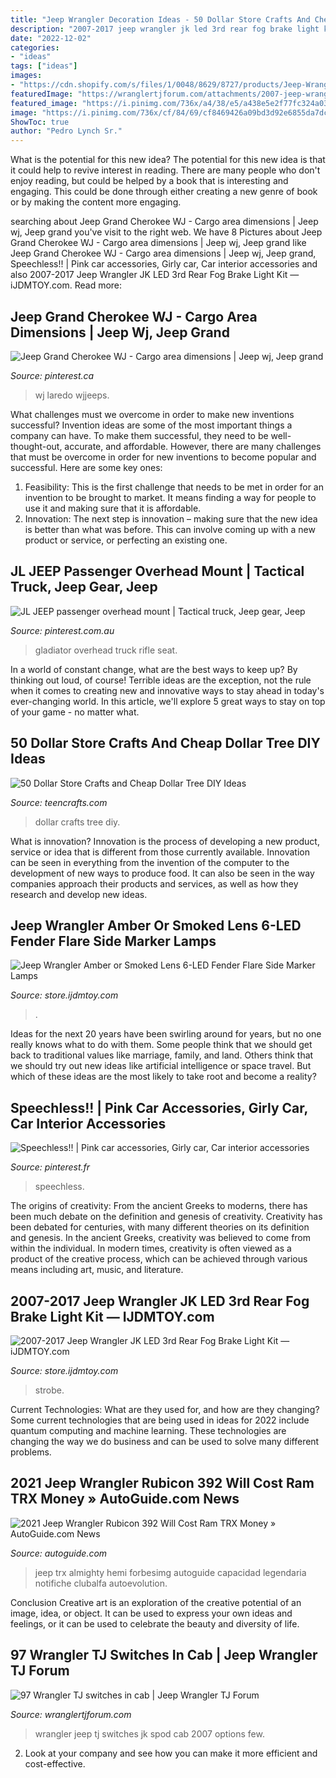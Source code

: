 ```yaml
---
title: "Jeep Wrangler Decoration Ideas - 50 Dollar Store Crafts And Cheap Dollar Tree Diy Ideas"
description: "2007-2017 jeep wrangler jk led 3rd rear fog brake light kit — ijdmtoy.com"
date: "2022-12-02"
categories:
- "ideas"
tags: ["ideas"]
images:
- "https://cdn.shopify.com/s/files/1/0048/8629/8727/products/Jeep-Wrangler-LED-Third-Brake-Light-01_1400x1400.jpg?v=1591225935"
featuredImage: "https://wranglertjforum.com/attachments/2007-jeep-wrangler-jk-spod-installation-009-hr-jpg.9174/"
featured_image: "https://i.pinimg.com/736x/a4/38/e5/a438e5e2f77fc324a03039fd8a488673.jpg"
image: "https://i.pinimg.com/736x/cf/84/69/cf8469426a09bd3d92e6855da7dc5ddc--pink-cars-beautiful.jpg"
ShowToc: true
author: "Pedro Lynch Sr."
---
```



What is the potential for this new idea?
The potential for this new idea is that it could help to revive interest in reading. There are many people who don't enjoy reading, but could be helped by a book that is interesting and engaging. This could be done through either creating a new genre of book or by making the content more engaging.

	

		
searching about Jeep Grand Cherokee WJ - Cargo area dimensions | Jeep wj, Jeep grand you've visit to the right web. We have 8 Pictures about Jeep Grand Cherokee WJ - Cargo area dimensions | Jeep wj, Jeep grand like Jeep Grand Cherokee WJ - Cargo area dimensions | Jeep wj, Jeep grand, Speechless!! | Pink car accessories, Girly car, Car interior accessories and also 2007-2017 Jeep Wrangler JK LED 3rd Rear Fog Brake Light Kit — iJDMTOY.com. Read more:
		
    
## Jeep Grand Cherokee WJ - Cargo Area Dimensions | Jeep Wj, Jeep Grand

<img loading=lazy src="https://i.pinimg.com/736x/f7/d5/ba/f7d5ba1bc7544e5ec17f6b40c4bc1aed.jpg" onerror="this.onerror=null;this.src='https://tse3.mm.bing.net/th?id=OIP.M87_4g_kbIV92CxzuakJnQAAAA&amp;pid=15.1';" alt="Jeep Grand Cherokee WJ - Cargo area dimensions | Jeep wj, Jeep grand">

_Source: pinterest.ca_

>wj laredo wjjeeps. 

	

What challenges must we overcome in order to make new inventions successful?
Invention ideas are some of the most important things a company can have. To make them successful, they need to be well-thought-out, accurate, and affordable. However, there are many challenges that must be overcome in order for new inventions to become popular and successful. Here are some key ones:
1. Feasibility: This is the first challenge that needs to be met in order for an invention to be brought to market. It means finding a way for people to use it and making sure that it is affordable.
2. Innovation: The next step is innovation – making sure that the new idea is better than what was before. This can involve coming up with a new product or service, or perfecting an existing one. 
    
## JL JEEP Passenger Overhead Mount | Tactical Truck, Jeep Gear, Jeep

<img loading=lazy src="https://i.pinimg.com/736x/a4/38/e5/a438e5e2f77fc324a03039fd8a488673.jpg" onerror="this.onerror=null;this.src='https://tse4.mm.bing.net/th?id=OIP.PhZX9ge1YhsE14BHBGqdVAHaJ3&amp;pid=15.1';" alt="JL JEEP passenger overhead mount | Tactical truck, Jeep gear, Jeep">

_Source: pinterest.com.au_

>gladiator overhead truck rifle seat. 

	

In a world of constant change, what are the best ways to keep up? By thinking out loud, of course! Terrible ideas are the exception, not the rule when it comes to creating new and innovative ways to stay ahead in today's ever-changing world. In this article, we'll explore 5 great ways to stay on top of your game - no matter what.

    
## 50 Dollar Store Crafts And Cheap Dollar Tree DIY Ideas

<img loading=lazy src="https://teencrafts.com/wp-content/uploads/2018/05/dollar-store-crafts-fish-bowl-snowman.jpg" onerror="this.onerror=null;this.src='https://tse1.mm.bing.net/th?id=OIP.iHJpA8XHBqw0mm_GCNP6xAHaLx&amp;pid=15.1';" alt="50 Dollar Store Crafts and Cheap Dollar Tree DIY Ideas">

_Source: teencrafts.com_

>dollar crafts tree diy. 

	

What is innovation?
Innovation is the process of developing a new product, service or idea that is different from those currently available. Innovation can be seen in everything from the invention of the computer to the development of new ways to produce food. It can also be seen in the way companies approach their products and services, as well as how they research and develop new ideas.

    
## Jeep Wrangler Amber Or Smoked Lens 6-LED Fender Flare Side Marker Lamps

<img loading=lazy src="https://cdn.shopify.com/s/files/1/0048/8629/8727/products/71tUWI65tiL._SL1500_1400x1400.jpg?v=1556336435" onerror="this.onerror=null;this.src='https://tse4.mm.bing.net/th?id=OIP.8uV8SBS53a_uYbc9C0aThAHaHa&amp;pid=15.1';" alt="Jeep Wrangler Amber or Smoked Lens 6-LED Fender Flare Side Marker Lamps">

_Source: store.ijdmtoy.com_

>. 

	

Ideas for the next 20 years have been swirling around for years, but no one really knows what to do with them. Some people think that we should get back to traditional values like marriage, family, and land. Others think that we should try out new ideas like artificial intelligence or space travel. But which of these ideas are the most likely to take root and become a reality?

    
## Speechless!! | Pink Car Accessories, Girly Car, Car Interior Accessories

<img loading=lazy src="https://i.pinimg.com/736x/cf/84/69/cf8469426a09bd3d92e6855da7dc5ddc--pink-cars-beautiful.jpg" onerror="this.onerror=null;this.src='https://tse4.mm.bing.net/th?id=OIP.-T9uLO66mmYPZJ-KIwl-QwHaHa&amp;pid=15.1';" alt="Speechless!! | Pink car accessories, Girly car, Car interior accessories">

_Source: pinterest.fr_

>speechless. 

	

The origins of creativity: From the ancient Greeks to moderns, there has been much debate on the definition and genesis of creativity.
Creativity has been debated for centuries, with many different theories on its definition and genesis. In the ancient Greeks, creativity was believed to come from within the individual. In modern times, creativity is often viewed as a product of the creative process, which can be achieved through various means including art, music, and literature.

    
## 2007-2017 Jeep Wrangler JK LED 3rd Rear Fog Brake Light Kit — IJDMTOY.com

<img loading=lazy src="https://cdn.shopify.com/s/files/1/0048/8629/8727/products/Jeep-Wrangler-LED-Third-Brake-Light-01_1400x1400.jpg?v=1591225935" onerror="this.onerror=null;this.src='https://tse2.mm.bing.net/th?id=OIP.aUYEnuFFvMKfgHX3Ej7uygHaHa&amp;pid=15.1';" alt="2007-2017 Jeep Wrangler JK LED 3rd Rear Fog Brake Light Kit — iJDMTOY.com">

_Source: store.ijdmtoy.com_

>strobe. 

	

Current Technologies: What are they used for, and how are they changing?
Some current technologies that are being used in ideas for 2022 include quantum computing and machine learning. These technologies are changing the way we do business and can be used to solve many different problems.

    
## 2021 Jeep Wrangler Rubicon 392 Will Cost Ram TRX Money » AutoGuide.com News

<img loading=lazy src="https://www.autoguide.com/blog/wp-content/gallery/2021-jeep-wrangler-rubicon-392-2020-11-17/2021-Jeep-Wrangler-Rubicon-392-09.jpg" onerror="this.onerror=null;this.src='https://tse1.mm.bing.net/th?id=OIP.MrOYjdvApX6Ioeer5QXyQAHaE8&amp;pid=15.1';" alt="2021 Jeep Wrangler Rubicon 392 Will Cost Ram TRX Money » AutoGuide.com News">

_Source: autoguide.com_

>jeep trx almighty hemi forbesimg autoguide capacidad legendaria notifiche clubalfa autoevolution. 

	

Conclusion
Creative art is an exploration of the creative potential of an image, idea, or object. It can be used to express your own ideas and feelings, or it can be used to celebrate the beauty and diversity of life.

    
## 97 Wrangler TJ Switches In Cab | Jeep Wrangler TJ Forum

<img loading=lazy src="https://wranglertjforum.com/attachments/2007-jeep-wrangler-jk-spod-installation-009-hr-jpg.9174/" onerror="this.onerror=null;this.src='https://tse1.mm.bing.net/th?id=OIP.rkBKHbbcFMcyGPle0vmiHgHaE2&amp;pid=15.1';" alt="97 Wrangler TJ switches in cab | Jeep Wrangler TJ Forum">

_Source: wranglertjforum.com_

>wrangler jeep tj switches jk spod cab 2007 options few. 

	

2. Look at your company and see how you can make it more efficient and cost-effective.

